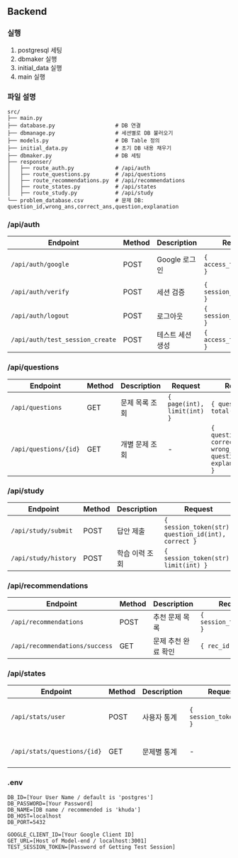 ## Backend

### 실행

1. postgresql 세팅
2. dbmaker 실행
3. initial_data 실행
4. main 실행

### 파일 설명
```
src/
├── main.py
├── database.py                   # DB 연결
├── dbmanage.py                   # 세션별로 DB 불러오기
├── models.py                     # DB Table 정의
├── initial_data.py               # 초기 DB 내용 채우기
├── dbmaker.py                    # DB 세팅
├── responser/
│   ├── route_auth.py             # /api/auth
│   ├── route_questions.py        # /api/questions
│   ├── route_recommendations.py  # /api/recommendations
│   ├── route_states.py           # /api/states
│   ├── route_study.py            # /api/study
└── problem_database.csv          # 문제 DB: question_id,wrong_ans,correct_ans,question,explanation
```

### /api/auth
| Endpoint | Method | Description | Request | Response |
| --- | --- | --- | --- | --- |
| `/api/auth/google` | POST | Google 로그인 | `{ access_token(str) }` | `{ session_token(str), display_name(str), study_level(int) }` |
| `/api/auth/verify` | POST | 세션 검증 | `{ session_token(str) }` | `{ is_valid(bool), display_name(str), study_level(int) }` |
| `/api/auth/logout` | POST | 로그아웃 | `{ session_token(str) }` | `{ success(bool) }` |
| `/api/auth/test_session_create` | POST | 테스트 세션 생성 | `{ access_token(str) }` | `{ is_valid(bool), display_name(str), study_level(int) }` |

### /api/questions
| Endpoint | Method | Description | Request | Response |
| --- | --- | --- | --- | --- |
| `/api/questions` | GET | 문제 목록 조회 | `{ page(int), limit(int) }` | `{ questions[], total(int) }` |
| `/api/questions/{id}` | GET | 개별 문제 조회 | - | `{ question_id(int), correct_ans(str), wrong_ans(str), question(str), explanation(str) }` |

### /api/study
| Endpoint | Method | Description | Request | Response |
| --- | --- | --- | --- | --- |
| `/api/study/submit` | POST | 답안 제출 | `{ session_token(str), question_id(int), correct }` | `{ success(bool), explanation(str) }` |
| `/api/study/history` | POST | 학습 이력 조회 | `{ session_token(str), limit(int) }` | `{ history[] }` |

### /api/recommendations
| Endpoint | Method | Description | Request | Response |
| --- | --- | --- | --- | --- |
| `/api/recommendations` | POST | 추천 문제 목록 | `{ session_token(str) }` | `{ rec_id(str) }` |
| `/api/recommendations/success`  | GET | 문제 추천 완료 확인 | `{ rec_id(str) }` | `{ success(bool), recommendation[{question_id(int)}] }` |

### /api/states
| Endpoint | Method | Description | Request | Response |
| --- | --- | --- | --- | --- |
| `/api/stats/user` | POST | 사용자 통계 | `{ session_token(str) }` | `{ study_states=[item{question_id(int), created_at(datetime), correct(int: 1 is wrong, 0 is correct)}] }` |
| `/api/stats/questions/{id}` | GET | 문제별 통계 | - | `{ question_stats=[item{created_at(datetime), correct(int: 1 is wrong, 0 is correct)}] }` |

### .env
```
DB_ID=[Your User Name / default is 'postgres']
DB_PASSWORD=[Your Password]
DB_NAME=[DB name / recommended is 'khuda']
DB_HOST=localhost
DB_PORT=5432

GOOGLE_CLIENT_ID=[Your Google Client ID]
GET_URL=[Host of Model-end / localhost:3001]
TEST_SESSION_TOKEN=[Password of Getting Test Session]
```